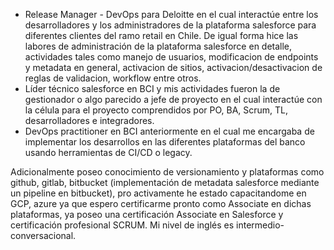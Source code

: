 - Release Manager - DevOps para Deloitte en el cual interactúe entre los desarrolladores y los administradores de la plataforma salesforce para diferentes clientes del ramo retail en Chile.
    De igual forma hice las labores de administración de la plataforma salesforce en detalle, actividades tales como manejo de usuarios, modificacion de endpoints y metadata en general, activacion de sitios, activacion/desactivacion de reglas de validacion, workflow entre otros.
- Líder técnico salesforce en BCI y mis actividades fueron la de gestionador o algo parecido a jefe de proyecto en el cual interactúe con la célula para el proyecto comprendidos por PO, BA, Scrum, TL, desarrolladores e integradores.
- DevOps practitioner en BCI anteriormente en el cual me encargaba de implementar los desarrollos en las diferentes plataformas del banco usando herramientas de CI/CD o legacy.
  
Adicionalmente poseo conocimiento de versionamiento y plataformas como github, gitlab, bitbucket (implementación de metadata salesforce mediante un pipeline en bitbucket), pro activamente he estado capacitandome en GCP, azure ya que espero certificarme pronto como Associate en dichas plataformas, ya poseo una certificación Associate en Salesforce y certificación profesional SCRUM. Mi nivel de inglés es intermedio-conversacional.

